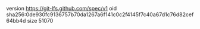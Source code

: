 version https://git-lfs.github.com/spec/v1
oid sha256:0de930fc9136757b70da1267a6f141c0c2f4145f7c40a67d1c76d82cef64bb4d
size 51070
